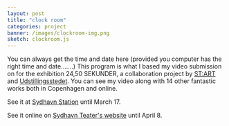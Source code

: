 ```yaml
---
layout: post
title: "clock room"
categories: project
banner: /images/clockroom-img.png
sketch: clockroom.js
---
```


You can always get the time and date here (provided you computer has the right time and date.......) This program is what I based my video submission on for the exhibition 24,50 SEKUNDER, a collaboration project by [ST:ART](https://www.sydhavnteater.dk/start/) and [Udstillingsstedet](https://sydhavnstation.info).  You can see my video along with 14 other fantastic works both in Copenhagen and online. 

See it at [Sydhavn Station](https://sydhavnstation.info/2450-sekunder/) until March 17.

See it online on [Sydhavn Teater's website](https://www.sydhavnteater.dk/24-50/) until April 8.
